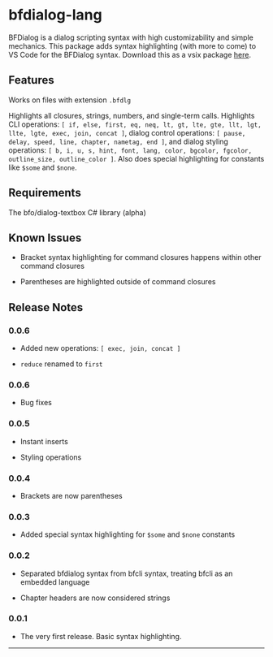 # bfdialog-lang

BFDialog is a dialog scripting syntax with high customizability and simple mechanics. This package adds syntax highlighting (with more to come) to VS Code for the BFDialog syntax. Download this as a vsix package [here](https://drive.google.com/file/d/1-vH4HXRoi8N8KU3J786yc4em_NNoSVKu/view?usp=drive_link).

## Features

Works on files with extension `.bfdlg`

Highlights all closures, strings, numbers, and single-term calls. Highlights CLI operations: `[ if, else, first, eq, neq, lt, gt, lte, gte, llt, lgt, llte, lgte, exec, join, concat ]`, dialog control operations: `[ pause, delay, speed, line, chapter, nametag, end ]`, and dialog styling operations: `[ b, i, u, s, hint, font, lang, color, bgcolor, fgcolor, outline_size, outline_color ]`. Also does special highlighting for constants like `$some` and `$none`.

## Requirements

The bfo/dialog-textbox C# library (alpha)

## Known Issues

- Bracket syntax highlighting for command closures happens within other command closures

- Parentheses are highlighted outside of command closures

## Release Notes

### 0.0.6

- Added new operations: `[ exec, join, concat ]`

- `reduce` renamed to `first`

### 0.0.6

- Bug fixes

### 0.0.5

- Instant inserts

- Styling operations

### 0.0.4

- Brackets are now parentheses

### 0.0.3

- Added special syntax highlighting for `$some` and `$none` constants

### 0.0.2

- Separated bfdialog syntax from bfcli syntax, treating bfcli as an embedded language

- Chapter headers are now considered strings

### 0.0.1

- The very first release. Basic syntax highlighting.

---
